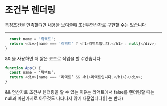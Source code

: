 # 조건부 렌더링

특정조건을 만족할떄만 내용을 보여줄떄 조건부연산자로 구현할 수는 있습니다

---

```js function App() {
  const name = '뤼왝트';
  return <div>{name === '리액트' ? <h1>리액트입니다.</h1> : null}</div>;
}
```

&& 을 사용하면 더 짧은 코드로 작업을 할 수있습니다

```js
function App() {
  const name = ‘뤼왝트‘;
  return <div>{name === ‘리액트‘ && <h1>리액트입니다.</h1>}</div>;
}
```

&& 연산자로 조건부 렌더링을 할 수 있는 이유는 리액트에서 false를 렌더링할 때는 null과 마찬가지로 아무것도 나타나지 않기 때문입니다(|| 는 반대)
